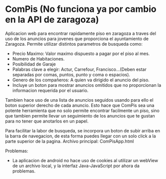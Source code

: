 # ComPis (No funciona ya por cambio en la API de zaragoza)
Aplicacion web para encontrar rapidamente piso en zaragoza a traves del uso de los anuncios para jovenes que proporciona el ayuntamiento de Zaragoza.
Permite utilizar distintos parametros de busqueda como:
- Precio Maximo: Valor maximo dispuesto a pagar por el piso al mes.
- Numero de Habitaciones.
- Posibilidad de Garaje
- Palabras clave a elegir: Actur, Carrefour, Francisco...(Deben estar separadas por comas, puntos, punto y coma o espacios).
- Genero de los compañeros: A quien va dirigido el anuncio del piso.
- Incluye un boton para mostrar anuncios omitidos que no proporcionan la informacion requerida por el usuario.

Tambien hace uso de una lista de anuncios seguidos usando para ello el boton superior derecho de cada anuncio. Esto hace que ComPis sea una potente herramienta que no solo permite encontrar facilmente un piso, sino que tambien permite llevar un seguimiento de los anuncios que te gustan para no tener que anotarlos en un papel.

Para facilitar la labor de busqueda, se incorpora un boton de subir arriba en la barra de navegacion, de esta forma puedes llegar con un solo click a la parte superior de la pagina.
Archivo principal: ComPisApp.html

Problemas:
- La aplicacion de android no hace uso de cookies al utilizar un webView de un archivo local, y la interfaz Java-JavaScript por ahora da problemas.
